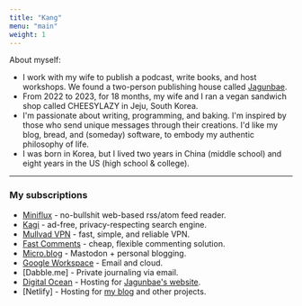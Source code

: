 ```yaml
---
title: "Kang"
menu: "main"
weight: 1
---
```

About myself:
- I work with my wife to publish a podcast, write books, and host workshops. We found a two-person publishing house called [Jagunbae](https://en.jagunbae.com/).
- From 2022 to 2023, for 18 months, my wife and I ran a vegan sandwich shop called CHEESYLAZY in Jeju, South Korea.
- I'm passionate about writing, programming, and baking. I'm inspired by those who send unique messages through their creations. I'd like my blog, bread, and (someday) software, to embody my authentic philosophy of life.
- I was born in Korea, but I lived two years in China (middle school) and eight years in the US (high school & college).

---

### My subscriptions
- [Miniflux](https://miniflux.app/) - no-bullshit web-based rss/atom feed reader.
- [Kagi](https://kagi.com/) - ad-free, privacy-respecting search engine.
- [Mullvad VPN](https://mullvad.net/en) - fast, simple, and reliable VPN.
- [Fast Comments](https://fastcomments.com/) - cheap, flexible commenting solution.
- [Micro.blog](https://micro.kangminsuk.com/) - Mastodon + personal blogging.
- [Google Workspace](https://workspace.google.com/) - Email and cloud.
- [Dabble.me] - Private journaling via email.
- [Digital Ocean](https://www.digitalocean.com/) - Hosting for [Jagunbae's website](https://jagunbae.com/).
- [Netlify] - Hosting for [my blog](https://kangminsuk.com/) and other projects.